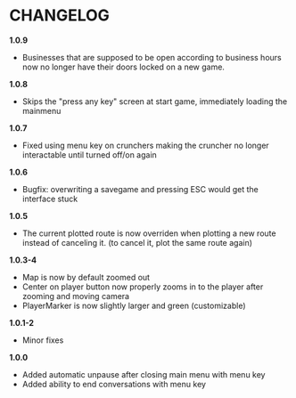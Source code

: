 # CHANGELOG
**1.0.9**
- Businesses that are supposed to be open according to business hours now no longer have their doors locked on a new game.

**1.0.8**
- Skips the "press any key" screen at start game, immediately loading the mainmenu

**1.0.7**
- Fixed using menu key on crunchers making the cruncher no longer interactable until turned off/on again

**1.0.6**
- Bugfix: overwriting a savegame and pressing ESC would get the interface stuck

**1.0.5**
- The current plotted route is now overriden when plotting a new route instead of canceling it. (to cancel it, plot the same route again)

**1.0.3-4**
- Map is now by default zoomed out
- Center on player button now properly zooms in to the player after zooming and moving camera
- PlayerMarker is now slightly larger and green (customizable)

**1.0.1-2**
- Minor fixes

**1.0.0**
- Added automatic unpause after closing main menu with menu key
- Added ability to end conversations with menu key